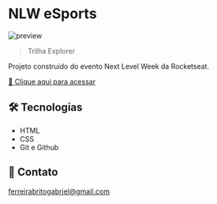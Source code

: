 # NLW eSports

![preview](./.github/preview.png)

> Trilha Explorer

Projeto construído do evento Next Level Week da Rocketseat.

[🔗 Clique aqui para acessar](https://britoga.github.io/NLW-eSports/)

## 🛠 Tecnologias

-   HTML
-   CSS
-   Git e Github

## 💛 Contato

ferreirabritogabriel@gmail.com
